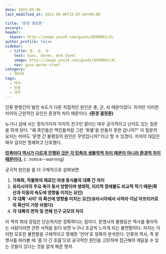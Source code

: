 ```yaml
---
date: 2021-06-06
last_modified_at: 2021-06-06T15:07:44+09:00

title: "환경 결정론"
excerpt:
header:
  teaser: http://image.yes24.com/goods/8500082/XL
author_profile: false
sidebar:
  - title: 총, 균, 쇠
    text: Guns, Germs, And Steel
    image: http://image.yes24.com/goods/8500082/XL
    nav: guns-germs-steel
category:
  - 책리뷰
tags:
  - 역사
  - 인문
  - 과학
---
```

인류 문명간의 발전 속도가 다른 직접적인 원인은 총, 균, 쇠 때문이었다. 하지만 이러한 차이의 근원적인 요인은 환경적 차이 때문이다. **(환경 결정론)**

뉴기니 섬에 사는 정치가이자 저자의 친구인 얄리는 매우 궁극적이고 난이도 있는 질문을 하게 된다. "왜 흑인들은 백인들처럼 그런 '화물'을 만들지 못한 겁니까?" 이 질문의 요지는 아마도 '문명 간 불평등의 원인은 무엇입니까?'라고 할 수 있겠다. 저자의 대답은 매우 길지만 명쾌하고 단호했다.

**[민족마다 역사가 다르게 진행된 것은 각 민족의 생물학적 차이 때문이 아니라 환경적 차이 때문이다.](#)**
{: .notice--warning}

궁극적 원인을 좀 더 구체적으로 살펴보면

1. **가축화, 작물화의 재료인 야생 동식물의 대륙 간 차이**
2. **유라시아의 주요 축이 동서 방향이며 생태적, 지리적 장애물도 비교적 적기 때문(확산과 이동의 속도에 영향을 미치는 요인)**
3. **각 대륙 ‘사이’ 의 확산에 영향을 미치는 요인(유라시아에서 사하라 이남 아프리카로의 확산이 가장 쉬웠다)**
4. **각 대륙의 면적 및 전체 인구 규모의 차이**

이 책의 최대 장점은 단순하지만 정확하다는 점이다. 문명사의 불평등은 역사를 좋아하는 사람이라면 관련 서적을 읽다 보면 누구나 조금씩 느끼게 되는 불편함이다. 저자는 이러한 모호한 불편함을 구체적이고 명쾌한 '언어'로 정확히 분석한다. 인류의 역사, 즉 문명사를 바라볼 때 '좀 더 긴 호흡'으로 궁극적인 원인을 고민하며 접근해야 깨달을 수 있는 것들이 있다는 것을 알게 해준 명저.